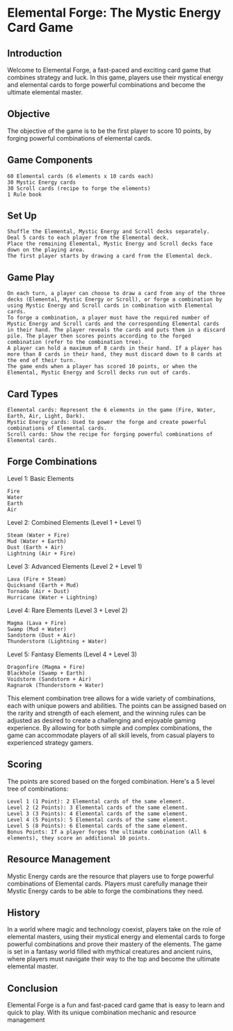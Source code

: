 # Elemental Forge: The Mystic Energy Card Game

## Introduction

Welcome to Elemental Forge, a fast-paced and exciting card game that combines strategy and luck. In this game, players use their mystical energy and elemental cards to forge powerful combinations and become the ultimate elemental master.

## Objective

The objective of the game is to be the first player to score 10 points, by forging powerful combinations of elemental cards.

## Game Components

    60 Elemental cards (6 elements x 10 cards each)
    30 Mystic Energy cards
    30 Scroll cards (recipe to forge the elements)
    1 Rule book

## Set Up

    Shuffle the Elemental, Mystic Energy and Scroll decks separately.
    Deal 5 cards to each player from the Elemental deck.
    Place the remaining Elemental, Mystic Energy and Scroll decks face down on the playing area.
    The first player starts by drawing a card from the Elemental deck.

## Game Play

    On each turn, a player can choose to draw a card from any of the three decks (Elemental, Mystic Energy or Scroll), or forge a combination by using Mystic Energy and Scroll cards in combination with Elemental cards.
    To forge a combination, a player must have the required number of Mystic Energy and Scroll cards and the corresponding Elemental cards in their hand. The player reveals the cards and puts them in a discard pile. The player then scores points according to the forged combination (refer to the combination tree).
    A player can hold a maximum of 8 cards in their hand. If a player has more than 8 cards in their hand, they must discard down to 8 cards at the end of their turn.
    The game ends when a player has scored 10 points, or when the Elemental, Mystic Energy and Scroll decks run out of cards.

## Card Types

    Elemental cards: Represent the 6 elements in the game (Fire, Water, Earth, Air, Light, Dark).
    Mystic Energy cards: Used to power the forge and create powerful combinations of Elemental cards.
    Scroll cards: Show the recipe for forging powerful combinations of Elemental cards.
    
## Forge Combinations

Level 1: Basic Elements

    Fire
    Water
    Earth
    Air

Level 2: Combined Elements (Level 1 + Level 1)

    Steam (Water + Fire)
    Mud (Water + Earth)
    Dust (Earth + Air)
    Lightning (Air + Fire)

Level 3: Advanced Elements (Level 2 + Level 1)

    Lava (Fire + Steam)
    Quicksand (Earth + Mud)
    Tornado (Air + Dust)
    Hurricane (Water + Lightning)

Level 4: Rare Elements (Level 3 + Level 2)

    Magma (Lava + Fire)
    Swamp (Mud + Water)
    Sandstorm (Dust + Air)
    Thunderstorm (Lightning + Water)

Level 5: Fantasy Elements (Level 4 + Level 3)

    Dragonfire (Magma + Fire)
    Blackhole (Swamp + Earth)
    Voidstorm (Sandstorm + Air)
    Ragnarok (Thunderstorm + Water)

This element combination tree allows for a wide variety of combinations, each with unique powers and abilities. The points can be assigned based on the rarity and strength of each element, and the winning rules can be adjusted as desired to create a challenging and enjoyable gaming experience. By allowing for both simple and complex combinations, the game can accommodate players of all skill levels, from casual players to experienced strategy gamers.

## Scoring

The points are scored based on the forged combination. Here's a 5 level tree of combinations:

    Level 1 (1 Point): 2 Elemental cards of the same element.
    Level 2 (2 Points): 3 Elemental cards of the same element.
    Level 3 (3 Points): 4 Elemental cards of the same element.
    Level 4 (5 Points): 5 Elemental cards of the same element.
    Level 5 (8 Points): 6 Elemental cards of the same element.
    Bonus Points: If a player forges the ultimate combination (All 6 elements), they score an additional 10 points.

## Resource Management

Mystic Energy cards are the resource that players use to forge powerful combinations of Elemental cards. Players must carefully manage their Mystic Energy cards to be able to forge the combinations they need.

## History

In a world where magic and technology coexist, players take on the role of elemental masters, using their mystical energy and elemental cards to forge powerful combinations and prove their mastery of the elements. The game is set in a fantasy world filled with mythical creatures and ancient ruins, where players must navigate their way to the top and become the ultimate elemental master.

## Conclusion

Elemental Forge is a fun and fast-paced card game that is easy to learn and quick to play. With its unique combination mechanic and resource management
